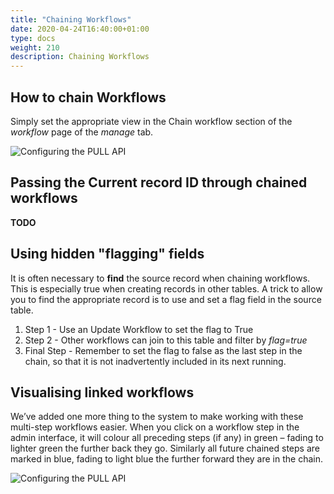 ```yaml
---
title: "Chaining Workflows"
date: 2020-04-24T16:40:00+01:00
type: docs
weight: 210
description: Chaining Workflows
---
```


## How to chain Workflows

Simply set the appropriate view in the Chain workflow section of the _workflow_ page of the _manage_ tab.

![Configuring the PULL API](/workflow-chain.png)

## Passing the Current record ID through chained workflows

**TODO**

## Using hidden "flagging" fields
It is often necessary to **find** the source record when chaining workflows. This is especially true when creating records in other tables.
A trick to allow you to find the appropriate record is to use and set a flag field in the source table.
1) Step 1 - Use an Update Workflow to set the flag to True
2) Step 2 - Other workflows can join to this table and filter by _flag=true_
3) Final Step - Remember to set the flag to false as the last step in the chain, so that it is not inadvertently included in its next running. 

## Visualising linked workflows
We’ve added one more thing to the system to make working with these multi-step workflows easier. When you click on a workflow step in the admin interface, it will colour all preceding steps (if any) in green – fading to lighter green the further back they go. Similarly all future chained steps are marked in blue, fading to light blue the further forward they are in the chain.

![Configuring the PULL API](/workflow-recursive.png)